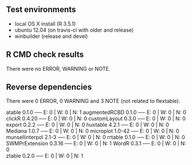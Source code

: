 ## Test environments

- local OS X install (R 3.5.1)
- ubuntu 12.04 (on travis-ci with older and release)
- winbuilder (release and devel)

## R CMD check results

There were no ERROR, WARNING or NOTE. 

## Reverse dependencies

There were 0 ERROR, 0 WARNING and 3 NOTE (not related to flextable). 

atable 0.1.0                           ── E: 0     | W: 0     | N: 1
augmentedRCBD 0.1.0                    ── E: 0     | W: 0     | N: 0
clickR 0.4.20                          ── E: 0     | W: 0     | N: 0
customLayout 0.3.0                     ── E: 0     | W: 0     | N: 0
export 0.2.2                           ── E: 0     | W: 0     | N: 0
huxtable 4.2.1                         ── E: 0     | W: 0     | N: 0
Mediana 1.0.7                          ── E: 0     | W: 0     | N: 0
microplot 1.0-42                       ── E: 0     | W: 0     | N: 0
munsellinterpol 2.1-3                  ── E: 0     | W: 0     | N: 0
rrtable 0.1.0                          ── E: 0     | W: 0     | N: 0
SWMPrExtension 0.3.16                  ── E: 0     | W: 0     | N: 1
WordR 0.3.1                            ── E: 0     | W: 0     | N: 0                 
ztable 0.2.0                           ── E: 0     | W: 0     | N: 1  
